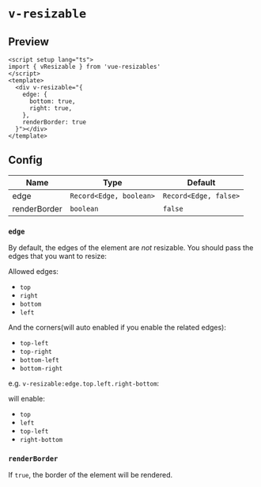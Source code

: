 <script setup>
import Resizable from '../components/directives/Resizable.vue'
</script>

# `v-resizable` 

## Preview

<Resizable />

```vue
<script setup lang="ts">
import { vResizable } from 'vue-resizables'
</script>
<template>
  <div v-resizable="{
    edge: {
      bottom: true,
      right: true,
    },
    renderBorder: true
  }"></div>
</template>
```

## Config 

| Name          | Type                    | Default              |
| ------------- | ----------------------- | -------------------- |
| edge          | `Record<Edge, boolean>` | `Record<Edge, false>` |
| renderBorder  | `boolean`               | `false`              |

### `edge`

By default, the edges of the element are _not_ resizable. You should pass the edges that you want to resize:

Allowed edges:

- `top`
- `right`
- `bottom`
- `left`

And the corners(will auto enabled if you enable the related edges):

- `top-left`
- `top-right`
- `bottom-left`
- `bottom-right`

e.g. `v-resizable:edge.top.left.right-bottom`:

will enable:

- `top`
- `left`
- `top-left`
- `right-bottom`

### `renderBorder`

If `true`, the border of the element will be rendered.